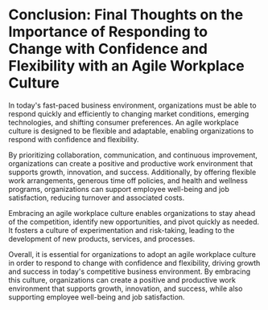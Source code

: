Conclusion: Final Thoughts on the Importance of Responding to Change with Confidence and Flexibility with an Agile Workplace Culture
====================================================================================================================================

In today's fast-paced business environment, organizations must be able to respond quickly and efficiently to changing market conditions, emerging technologies, and shifting consumer preferences. An agile workplace culture is designed to be flexible and adaptable, enabling organizations to respond with confidence and flexibility.

By prioritizing collaboration, communication, and continuous improvement, organizations can create a positive and productive work environment that supports growth, innovation, and success. Additionally, by offering flexible work arrangements, generous time off policies, and health and wellness programs, organizations can support employee well-being and job satisfaction, reducing turnover and associated costs.

Embracing an agile workplace culture enables organizations to stay ahead of the competition, identify new opportunities, and pivot quickly as needed. It fosters a culture of experimentation and risk-taking, leading to the development of new products, services, and processes.

Overall, it is essential for organizations to adopt an agile workplace culture in order to respond to change with confidence and flexibility, driving growth and success in today's competitive business environment. By embracing this culture, organizations can create a positive and productive work environment that supports growth, innovation, and success, while also supporting employee well-being and job satisfaction.
